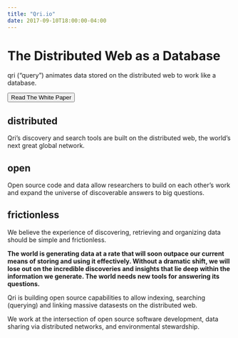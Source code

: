 ```yaml
---
title: "Qri.io"
date: 2017-09-10T18:00:00-04:00
---
```


<div id="header">
  <h1 class="title">The Distributed Web as a Database</h1>
  <p>qri (“query”) animates data stored on the distributed web to work like a database.</p>
  <button class="btn btn-primary">Read The White Paper</button>
</div>

<div id="box_1" class="box">
  <h2 class="title">distributed</h2>
  <p>Qri’s discovery and search tools are built on the distributed web, the world’s next great global network.</p>
</div>

<div id="box_2" class="box">
  <h2 class="title">open</h2>
  <p>Open source code and data allow researchers to build on each other’s work and expand the universe of discoverable answers to big questions.</p>
</div>

<div id="box_3" class="box">
  <h2 class="title">frictionless</h2>
  <p>We believe the experience of discovering, retrieving and organizing data should be simple and frictionless.</p>
</div>

<div class="clear"></div>

<div id="blurb" class="paragraph">
  <p><strong>The world is generating data at a rate that will soon outpace our current means of storing and using it effectively. Without a dramatic shift, we will lose out on the incredible discoveries and insights that lie deep within the information we generate.  
  The world needs new tools for answering its questions.</strong></p>
  <p>Qri is building open source capabilities to allow indexing, searching (querying) and linking massive datasests on the distributed web.</p>
  <p>We work at the intersection of open source software development, data sharing via distributed networks, and environmental stewardship.</p>
</div>